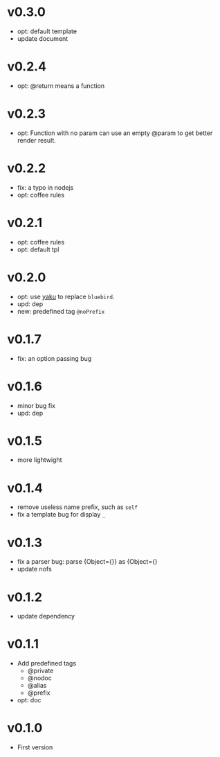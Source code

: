 v0.3.0
=========
- opt: default template
- update document

v0.2.4
==========
- opt: @return means a function

v0.2.3
===========
- opt: Function with no param can use an empty @param to get better render result.

v0.2.2
============
- fix: a typo in nodejs
- opt: coffee rules

v0.2.1
=============
- opt: coffee rules
- opt: default tpl

v0.2.0
=========
- opt: use [yaku](https://github.com/ysmood/yaku) to replace `bluebird`.
- upd: dep
- new: predefined tag `@noPrefix`

v0.1.7
==========
- fix: an option passing bug

v0.1.6
=========
- minor bug fix
- upd: dep

v0.1.5
==========
- more lightwight

v0.1.4
==========
- remove useless name prefix, such as `self`
- fix a template bug for display `_`

v0.1.3
=============
- fix a parser bug: parse {Object={}} as {Object={}
- update nofs

v0.1.2
==================
- update dependency

v0.1.1
===================
- Add predefined tags
    + @private
    + @nodoc
    + @alias
    + @prefix
- opt: doc

v0.1.0
====================
- First version
